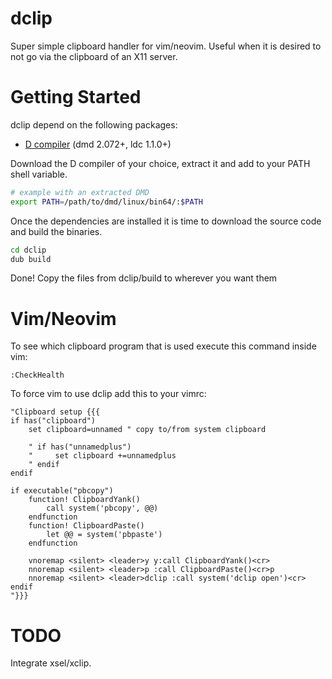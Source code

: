 # dclip

Super simple clipboard handler for vim/neovim. Useful when it is desired to not
go via the clipboard of an X11 server.

# Getting Started

dclip depend on the following packages:
 * [D compiler](https://dlang.org/download.html) (dmd 2.072+, ldc 1.1.0+)

Download the D compiler of your choice, extract it and add to your PATH shell
variable.
```sh
# example with an extracted DMD
export PATH=/path/to/dmd/linux/bin64/:$PATH
```

Once the dependencies are installed it is time to download the source code and
build the binaries.
```sh
cd dclip
dub build
```

Done!
Copy the files from dclip/build to wherever you want them

# Vim/Neovim

To see which clipboard program that is used execute this command inside vim:
```vim
:CheckHealth
```

To force vim to use dclip add this to your vimrc:
```vim
"Clipboard setup {{{
if has("clipboard")
    set clipboard=unnamed " copy to/from system clipboard

    " if has("unnamedplus")
    "     set clipboard +=unnamedplus
    " endif
endif

if executable("pbcopy")
    function! ClipboardYank()
        call system('pbcopy', @@)
    endfunction
    function! ClipboardPaste()
        let @@ = system('pbpaste')
    endfunction

    vnoremap <silent> <leader>y y:call ClipboardYank()<cr>
    nnoremap <silent> <leader>p :call ClipboardPaste()<cr>p
    nnoremap <silent> <leader>dclip :call system('dclip open')<cr>
endif
"}}}
```

# TODO

Integrate xsel/xclip.
